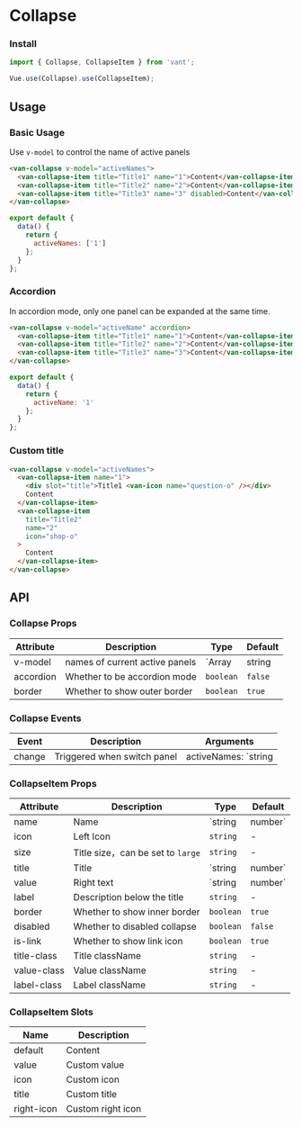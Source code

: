 # Collapse

### Install
``` javascript
import { Collapse, CollapseItem } from 'vant';

Vue.use(Collapse).use(CollapseItem);
```

## Usage

### Basic Usage

Use `v-model` to control the name of active panels

```html
<van-collapse v-model="activeNames">
  <van-collapse-item title="Title1" name="1">Content</van-collapse-item>
  <van-collapse-item title="Title2" name="2">Content</van-collapse-item>
  <van-collapse-item title="Title3" name="3" disabled>Content</van-collapse-item>
</van-collapse>
```

``` javascript
export default {
  data() {
    return {
      activeNames: ['1']
    };
  }
};
```

### Accordion

In accordion mode, only one panel can be expanded at the same time.

```html
<van-collapse v-model="activeName" accordion>
  <van-collapse-item title="Title1" name="1">Content</van-collapse-item>
  <van-collapse-item title="Title2" name="2">Content</van-collapse-item>
  <van-collapse-item title="Title3" name="3">Content</van-collapse-item>
</van-collapse>
```

``` javascript
export default {
  data() {
    return {
      activeName: '1'
    };
  }
};
```

### Custom title

```html
<van-collapse v-model="activeNames">
  <van-collapse-item name="1">
    <div slot="title">Title1 <van-icon name="question-o" /></div>
    Content
  </van-collapse-item>
  <van-collapse-item
    title="Title2"
    name="2"
    icon="shop-o"
  >
    Content
  </van-collapse-item>
</van-collapse>
```

## API

### Collapse Props

| Attribute | Description | Type | Default |
|------|------|------|------|
| v-model | names of current active panels | `Array | string | number` | - |
| accordion | Whether to be accordion mode | `boolean` | `false` |
| border | Whether to show outer border | `boolean` | `true` |

### Collapse Events

| Event | Description | Arguments |
|------|------|------|
| change | Triggered when switch panel | activeNames: `string | array` |

### CollapseItem Props

| Attribute | Description | Type | Default |
|------|------|------|------|
| name | Name | `string | number` | `index` |
| icon | Left Icon | `string` | - |
| size | Title size，can be set to `large` | `string` | - |
| title | Title | `string | number` | - |
| value | Right text | `string | number` | - |
| label | Description below the title | `string` | - |
| border | Whether to show inner border | `boolean` | `true` |
| disabled | Whether to disabled collapse | `boolean` | `false` |
| is-link | Whether to show link icon | `boolean` | `true` |
| title-class | Title className | `string` | - |
| value-class | Value className | `string` | - |
| label-class | Label className | `string` | - |

### CollapseItem Slots

| Name | Description |
|------|------|
| default | Content |
| value | Custom value |
| icon | Custom icon |
| title | Custom title |
| right-icon | Custom right icon |
